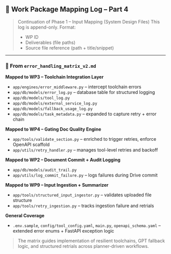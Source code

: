 ## 🧩 Work Package Mapping Log – Part 4

> Continuation of Phase 1 – Input Mapping (System Design Files)
> This log is append-only. Format:
> - WP ID
> - Deliverables (file paths)
> - Source file reference (path + title/snippet)

---

### 🔹 From `error_handling_matrix_v2.md`

**Mapped to WP3 – Toolchain Integration Layer**
- `app/engines/error_middleware.py` – intercept toolchain errors
- `app/db/models/error_log.py` – database table for structured logging
- `app/db/models/tool_log.py`
- `app/db/models/external_service_log.py`
- `app/db/models/fallback_usage_log.py`
- `app/db/models/task_metadata.py` – expanded to capture retry + error chain

**Mapped to WP4 – Gating Doc Quality Engine**
- `app/tools/validate_section.py` – enriched to trigger retries, enforce OpenAPI scaffold
- `app/utils/retry_handler.py` – manages tool-level retries and backoff

**Mapped to WP2 – Document Commit + Audit Logging**
- `app/db/models/audit_trail.py`
- `app/utils/log_commit_failure.py` – logs failures during Drive commit

**Mapped to WP9 – Input Ingestion + Summarizer**
- `app/tools/structured_input_ingestor.py` – validates uploaded file structure
- `app/tools/retry_ingestion.py` – tracks ingestion failure and retrials

**General Coverage**
- `.env.sample`, `config/tool_config.yaml`, `main.py`, `openapi_schema.yaml` – extended error enums + FastAPI exception logic

> The matrix guides implementation of resilient toolchains, GPT fallback logic, and structured retrials across planner-driven workflows.